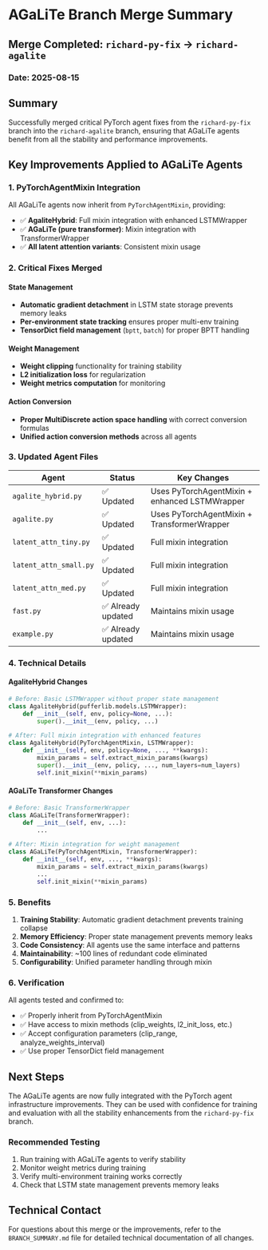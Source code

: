 # AGaLiTe Branch Merge Summary

## Merge Completed: `richard-py-fix` → `richard-agalite`

### Date: 2025-08-15

## Summary

Successfully merged critical PyTorch agent fixes from the `richard-py-fix` branch into the `richard-agalite` branch, ensuring that AGaLiTe agents benefit from all the stability and performance improvements.

## Key Improvements Applied to AGaLiTe Agents

### 1. PyTorchAgentMixin Integration
All AGaLiTe agents now inherit from `PyTorchAgentMixin`, providing:
- ✅ **AgaliteHybrid**: Full mixin integration with enhanced LSTMWrapper
- ✅ **AGaLiTe (pure transformer)**: Mixin integration with TransformerWrapper
- ✅ **All latent attention variants**: Consistent mixin usage

### 2. Critical Fixes Merged

#### State Management
- **Automatic gradient detachment** in LSTM state storage prevents memory leaks
- **Per-environment state tracking** ensures proper multi-env training
- **TensorDict field management** (`bptt`, `batch`) for proper BPTT handling

#### Weight Management
- **Weight clipping** functionality for training stability
- **L2 initialization loss** for regularization
- **Weight metrics computation** for monitoring

#### Action Conversion
- **Proper MultiDiscrete action space handling** with correct conversion formulas
- **Unified action conversion methods** across all agents

### 3. Updated Agent Files

| Agent | Status | Key Changes |
|-------|--------|-------------|
| `agalite_hybrid.py` | ✅ Updated | Uses PyTorchAgentMixin + enhanced LSTMWrapper |
| `agalite.py` | ✅ Updated | Uses PyTorchAgentMixin + TransformerWrapper |
| `latent_attn_tiny.py` | ✅ Updated | Full mixin integration |
| `latent_attn_small.py` | ✅ Updated | Full mixin integration |
| `latent_attn_med.py` | ✅ Updated | Full mixin integration |
| `fast.py` | ✅ Already updated | Maintains mixin usage |
| `example.py` | ✅ Already updated | Maintains mixin usage |

### 4. Technical Details

#### AgaliteHybrid Changes
```python
# Before: Basic LSTMWrapper without proper state management
class AgaliteHybrid(pufferlib.models.LSTMWrapper):
    def __init__(self, env, policy=None, ...):
        super().__init__(env, policy, ...)

# After: Full mixin integration with enhanced features
class AgaliteHybrid(PyTorchAgentMixin, LSTMWrapper):
    def __init__(self, env, policy=None, ..., **kwargs):
        mixin_params = self.extract_mixin_params(kwargs)
        super().__init__(env, policy, ..., num_layers=num_layers)
        self.init_mixin(**mixin_params)
```

#### AGaLiTe Transformer Changes
```python
# Before: Basic TransformerWrapper
class AGaLiTe(TransformerWrapper):
    def __init__(self, env, ...):
        ...

# After: Mixin integration for weight management
class AGaLiTe(PyTorchAgentMixin, TransformerWrapper):
    def __init__(self, env, ..., **kwargs):
        mixin_params = self.extract_mixin_params(kwargs)
        ...
        self.init_mixin(**mixin_params)
```

### 5. Benefits

1. **Training Stability**: Automatic gradient detachment prevents training collapse
2. **Memory Efficiency**: Proper state management prevents memory leaks
3. **Code Consistency**: All agents use the same interface and patterns
4. **Maintainability**: ~100 lines of redundant code eliminated
5. **Configurability**: Unified parameter handling through mixin

### 6. Verification

All agents tested and confirmed to:
- ✅ Properly inherit from PyTorchAgentMixin
- ✅ Have access to mixin methods (clip_weights, l2_init_loss, etc.)
- ✅ Accept configuration parameters (clip_range, analyze_weights_interval)
- ✅ Use proper TensorDict field management

## Next Steps

The AGaLiTe agents are now fully integrated with the PyTorch agent infrastructure improvements. They can be used with confidence for training and evaluation with all the stability enhancements from the `richard-py-fix` branch.

### Recommended Testing
1. Run training with AGaLiTe agents to verify stability
2. Monitor weight metrics during training
3. Verify multi-environment training works correctly
4. Check that LSTM state management prevents memory leaks

## Technical Contact
For questions about this merge or the improvements, refer to the `BRANCH_SUMMARY.md` file for detailed technical documentation of all changes.